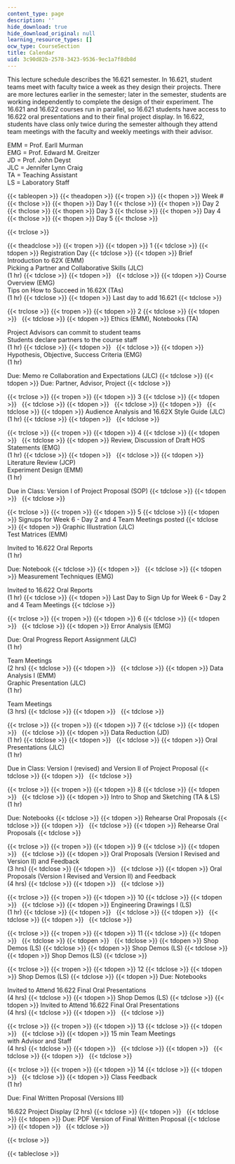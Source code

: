 ```yaml
---
content_type: page
description: ''
hide_download: true
hide_download_original: null
learning_resource_types: []
ocw_type: CourseSection
title: Calendar
uid: 3c90d82b-2578-3423-9536-9ec1a7f8db8d
---
```


This lecture schedule describes the 16.621 semester. In 16.621, student teams meet with faculty twice a week as they design their projects. There are more lectures earlier in the semester; later in the semester, students are working independently to complete the design of their experiment. The 16.621 and 16.622 courses run in parallel, so 16.621 students have access to 16.622 oral presentations and to their final project display. In 16.622, students have class only twice during the semester although they attend team meetings with the faculty and weekly meetings with their advisor.

EMM = Prof. Earll Murman  
EMG = Prof. Edward M. Greitzer  
JD = Prof. John Deyst  
JLC = Jennifer Lynn Craig  
TA = Teaching Assistant  
LS = Laboratory Staff

{{< tableopen >}}
{{< theadopen >}}
{{< tropen >}}
{{< thopen >}}
Week #
{{< thclose >}}
{{< thopen >}}
Day 1
{{< thclose >}}
{{< thopen >}}
Day 2
{{< thclose >}}
{{< thopen >}}
Day 3
{{< thclose >}}
{{< thopen >}}
Day 4
{{< thclose >}}
{{< thopen >}}
Day 5
{{< thclose >}}

{{< trclose >}}

{{< theadclose >}}
{{< tropen >}}
{{< tdopen >}}
1
{{< tdclose >}}
{{< tdopen >}}
Registration Day
{{< tdclose >}}
{{< tdopen >}}
Brief Introduction to 62X (EMM)  
Picking a Partner and Collaborative Skills (JLC)  
(1 hr)
{{< tdclose >}}
{{< tdopen >}}
 
{{< tdclose >}}
{{< tdopen >}}
Course Overview (EMG)  
Tips on How to Succeed in 16.62X (TAs)  
(1 hr)
{{< tdclose >}}
{{< tdopen >}}
Last day to add 16.621
{{< tdclose >}}

{{< trclose >}}
{{< tropen >}}
{{< tdopen >}}
2
{{< tdclose >}}
{{< tdopen >}}
 
{{< tdclose >}}
{{< tdopen >}}
Ethics (EMM), Notebooks (TA)  
  
Project Advisors can commit to student teams  
Students declare partners to the course staff  
(1 hr)
{{< tdclose >}}
{{< tdopen >}}
 
{{< tdclose >}}
{{< tdopen >}}
Hypothesis, Objective, Success Criteria (EMG)  
(1 hr)  
  
Due: Memo re Collaboration and Expectations (JLC)
{{< tdclose >}}
{{< tdopen >}}
Due: Partner, Advisor, Project
{{< tdclose >}}

{{< trclose >}}
{{< tropen >}}
{{< tdopen >}}
3
{{< tdclose >}}
{{< tdopen >}}
 
{{< tdclose >}}
{{< tdopen >}}
 
{{< tdclose >}}
{{< tdopen >}}
 
{{< tdclose >}}
{{< tdopen >}}
Audience Analysis and 16.62X Style Guide (JLC)  
(1 hr)
{{< tdclose >}}
{{< tdopen >}}
 
{{< tdclose >}}

{{< trclose >}}
{{< tropen >}}
{{< tdopen >}}
4
{{< tdclose >}}
{{< tdopen >}}
 
{{< tdclose >}}
{{< tdopen >}}
Review, Discussion of Draft HOS Statements (EMG)  
(1 hr)
{{< tdclose >}}
{{< tdopen >}}
 
{{< tdclose >}}
{{< tdopen >}}
Literature Review (JCP)  
Experiment Design (EMM)  
(1 hr)  
  
Due in Class: Version I of Project Proposal (SOP)
{{< tdclose >}}
{{< tdopen >}}
 
{{< tdclose >}}

{{< trclose >}}
{{< tropen >}}
{{< tdopen >}}
5
{{< tdclose >}}
{{< tdopen >}}
Signups for Week 6 - Day 2 and 4 Team Meetings posted
{{< tdclose >}}
{{< tdopen >}}
Graphic Illustration (JLC)  
Test Matrices (EMM)  
  
Invited to 16.622 Oral Reports  
(1 hr)  
  
Due: Notebook
{{< tdclose >}}
{{< tdopen >}}
 
{{< tdclose >}}
{{< tdopen >}}
Measurement Techniques (EMG)  
  
Invited to 16.622 Oral Reports  
(1 hr)
{{< tdclose >}}
{{< tdopen >}}
Last Day to Sign Up for Week 6 - Day 2 and 4 Team Meetings
{{< tdclose >}}

{{< trclose >}}
{{< tropen >}}
{{< tdopen >}}
6
{{< tdclose >}}
{{< tdopen >}}
 
{{< tdclose >}}
{{< tdopen >}}
Error Analysis (EMG)  
  
Due: Oral Progress Report Assignment (JLC)  
(1 hr)  
  
Team Meetings  
(2 hrs)
{{< tdclose >}}
{{< tdopen >}}
 
{{< tdclose >}}
{{< tdopen >}}
Data Analysis I (EMM)  
Graphic Presentation (JLC)  
(1 hr)  
  
Team Meetings  
(3 hrs)
{{< tdclose >}}
{{< tdopen >}}
 
{{< tdclose >}}

{{< trclose >}}
{{< tropen >}}
{{< tdopen >}}
7
{{< tdclose >}}
{{< tdopen >}}
 
{{< tdclose >}}
{{< tdopen >}}
Data Reduction (JD)  
(1 hr)
{{< tdclose >}}
{{< tdopen >}}
 
{{< tdclose >}}
{{< tdopen >}}
Oral Presentations (JLC)  
(1 hr)  
  
Due in Class: Version I (revised) and Version II of Project Proposal
{{< tdclose >}}
{{< tdopen >}}
 
{{< tdclose >}}

{{< trclose >}}
{{< tropen >}}
{{< tdopen >}}
8
{{< tdclose >}}
{{< tdopen >}}
 
{{< tdclose >}}
{{< tdopen >}}
Intro to Shop and Sketching (TA & LS)  
(1 hr)  
  
Due: Notebooks
{{< tdclose >}}
{{< tdopen >}}
Rehearse Oral Proposals
{{< tdclose >}}
{{< tdopen >}}
 
{{< tdclose >}}
{{< tdopen >}}
Rehearse Oral Proposals
{{< tdclose >}}

{{< trclose >}}
{{< tropen >}}
{{< tdopen >}}
9
{{< tdclose >}}
{{< tdopen >}}
 
{{< tdclose >}}
{{< tdopen >}}
Oral Proposals (Version I Revised and Version II) and Feedback  
(3 hrs)
{{< tdclose >}}
{{< tdopen >}}
 
{{< tdclose >}}
{{< tdopen >}}
Oral Proposals (Version I Revised and Version II) and Feedback  
(4 hrs)
{{< tdclose >}}
{{< tdopen >}}
 
{{< tdclose >}}

{{< trclose >}}
{{< tropen >}}
{{< tdopen >}}
10
{{< tdclose >}}
{{< tdopen >}}
 
{{< tdclose >}}
{{< tdopen >}}
Engineering Drawings I (LS)  
(1 hr)
{{< tdclose >}}
{{< tdopen >}}
 
{{< tdclose >}}
{{< tdopen >}}
 
{{< tdclose >}}
{{< tdopen >}}
 
{{< tdclose >}}

{{< trclose >}}
{{< tropen >}}
{{< tdopen >}}
11
{{< tdclose >}}
{{< tdopen >}}
 
{{< tdclose >}}
{{< tdopen >}}
 
{{< tdclose >}}
{{< tdopen >}}
Shop Demos (LS)
{{< tdclose >}}
{{< tdopen >}}
Shop Demos (LS)
{{< tdclose >}}
{{< tdopen >}}
Shop Demos (LS)
{{< tdclose >}}

{{< trclose >}}
{{< tropen >}}
{{< tdopen >}}
12
{{< tdclose >}}
{{< tdopen >}}
Shop Demos (LS)
{{< tdclose >}}
{{< tdopen >}}
Due: Notebooks  
  
Invited to Attend 16.622 Final Oral Presentations  
(4 hrs)
{{< tdclose >}}
{{< tdopen >}}
Shop Demos (LS)
{{< tdclose >}}
{{< tdopen >}}
Invited to Attend 16.622 Final Oral Presentations  
(4 hrs)
{{< tdclose >}}
{{< tdopen >}}
 
{{< tdclose >}}

{{< trclose >}}
{{< tropen >}}
{{< tdopen >}}
13
{{< tdclose >}}
{{< tdopen >}}
 
{{< tdclose >}}
{{< tdopen >}}
15 min Team Meetings  
with Advisor and Staff  
(4 hrs)
{{< tdclose >}}
{{< tdopen >}}
 
{{< tdclose >}}
{{< tdopen >}}
 
{{< tdclose >}}
{{< tdopen >}}
 
{{< tdclose >}}

{{< trclose >}}
{{< tropen >}}
{{< tdopen >}}
14
{{< tdclose >}}
{{< tdopen >}}
 
{{< tdclose >}}
{{< tdopen >}}
Class Feedback  
(1 hr)  
  
Due: Final Written Proposal (Versions III)  
  
16.622 Project Display (2 hrs)
{{< tdclose >}}
{{< tdopen >}}
 
{{< tdclose >}}
{{< tdopen >}}
Due: PDF Version of Final Written Proposal
{{< tdclose >}}
{{< tdopen >}}
 
{{< tdclose >}}

{{< trclose >}}

{{< tableclose >}}